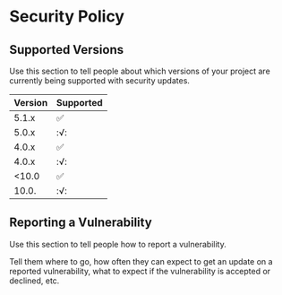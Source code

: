 # Security Policy

## Supported Versions

Use this section to tell people about which versions of your project are
currently being supported with security updates.

| Version | Supported          |
| ------- | ------------------ |
| 5.1.x   | :white_check_mark: |
| 5.0.x   | :√:                |
| 4.0.x   | :white_check_mark: |
| 4.0.x   | :√:                |
| <10.0  | :white_check_mark: | 
| 10.0.   | :√:                |
## Reporting a Vulnerability

Use this section to tell people how to report a vulnerability.

Tell them where to go, how often they can expect to get an update on a
reported vulnerability, what to expect if the vulnerability is accepted or
declined, etc.
